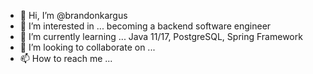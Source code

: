 - 👋 Hi, I’m @brandonkargus
- 👀 I’m interested in ... becoming a backend software engineer
- 🌱 I’m currently learning ... Java 11/17, PostgreSQL, Spring Framework
- 💞️ I’m looking to collaborate on ...
- 📫 How to reach me ...

<!---
brandonkargus/brandonkargus is a ✨ special ✨ repository because its `README.md` (this file) appears on your GitHub profile.
You can click the Preview link to take a look at your changes.
--->
